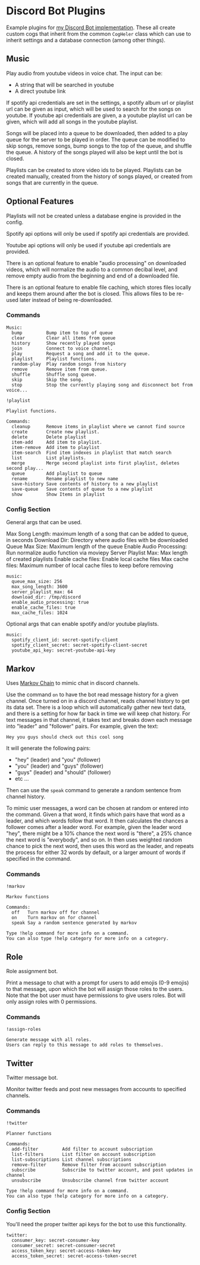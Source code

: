 # Discord Bot Plugins

Example plugins for [my Discord Bot implementation](https://github.com/tnoff/discord-bot). These all create custom cogs that inherit from the common `CogHeler` class which can use to inherit settings and a database connection (among other things).


## Music

Play audio from youtube videos in voice chat. The input can be:
- A string that will be searched in youtube
- A direct youtube link

If spotify api credentials are set in the settings, a spotify album url or playlist url can be given as input, which will be used to search for the songs on youtube.
If youtube api credentials are given, a a youtube playlist url can be given, which will add all songs in the youtube playlist.

Songs will be placed into a queue to be downloaded, then added to a play queue for the server to be played in order. The queue can be modified to skip songs, remove songs, bump songs to the top of the queue, and shuffle the queue. A history of the songs played will also be kept until the bot is closed.

Playlists can be created to store video ids to be played. Playlists can be created manually, created from the history of songs played, or created from songs that are currently in the queue.

## Optional Features

Playlists will not be created unless a database engine is provided in the config.

Spotify api options will only be used if spotify api credentials are provided.

Youtube api options will only be used if youtube api credentials are provided.

There is an optional feature to enable "audio processing" on downloaded videos, which will normalize the audio to a common decibal level, and remove empty audio from the beginning and end of a downloaded file.

There is an optional feature to enable file caching, which stores files locally and keeps them around after the bot is closed. This allows files to be re-used later instead of being re-downloaded.

### Commands

```
Music:
  bump         Bump item to top of queue
  clear        Clear all items from queue
  history      Show recently played songs
  join         Connect to voice channel.
  play         Request a song and add it to the queue.
  playlist     Playlist functions.
  random-play  Play random songs from history
  remove       Remove item from queue.
  shuffle      Shuffle song queue.
  skip         Skip the song.
  stop         Stop the currently playing song and disconnect bot from voice...
```

```
!playlist

Playlist functions.

Commands:
  cleanup      Remove items in playlist where we cannot find source
  create       Create new playlist.
  delete       Delete playlist
  item-add     Add item to playlist.
  item-remove  Add item to playlist
  item-search  Find item indexes in playlist that match search
  list         List playlists.
  merge        Merge second playlist into first playlist, deletes second play...
  queue        Add playlist to queue
  rename       Rename playlist to new name
  save-history Save contents of history to a new playlist
  save-queue   Save contents of queue to a new playlist
  show         Show Items in playlist
```

### Config Section

General args that can be used.

Max Song Length: maximum length of a song that can be added to queue, in seconds
Download Dir: Directory where audio files with be downloaded
Queue Max Size: Maximum length of the queue
Enable Audio Processing: Run normalize audio function via moviepy
Server Playlist Max: Max length of created playlists
Enable cache files: Enable local cache files
Max cache files: Maximum number of local cache files to keep before removing

```
music:
  queue_max_size: 256
  max_song_length: 3600
  server_playlist_max: 64
  download_dir: /tmp/discord
  enable_audio_processing: true
  enable_cache_files: true
  max_cache_files: 1024
```

Optional args that can enable spotify and/or youtube playlists.

```
music:
  spotify_client_id: secret-spotify-client
  spotify_client_secret: secret-spotify-client-secret
  youtube_api_key: secret-youtube-api-key
```

## Markov

Uses [Markov Chain](https://en.wikipedia.org/wiki/Markov_chain) to mimic chat in discord channels.

Use the command `on` to have the bot read message history for a given channel. Once turned on in a discord channel, reads channel history to get its data set. There is a loop which will automatically gather new text data, and there is a setting for how far back in time we will keep chat history. For text messages in that channel, it takes text and breaks down each message into "leader" and "follower" pairs. For example, given the text:

```
Hey you guys should check out this cool song
```

It will generate the following pairs:
- "hey" (leader) and "you" (follower)
- "you" (leader) and "guys" (follower)
- "guys" (leader) and "should" (follower)
- etc ...

Then can use the `speak` command to generate a random sentence from channel history.

To mimic user messages, a word can be chosen at random or entered into the command. Given a that word, it finds which pairs have that word as a leader, and which words follow that word. It then calculates the chances a follower comes after a leader word.
For example, given the leader word "hey", there might be a 10% chance the next word is "there", a 25% chance the next word is "everybody", and so on.
In then uses weighted random chance to pick the next word, then uses this word as the leader, and repeats the process for either 32 words by default, or a larger amount of words if specified in the command.

### Commands

```
!markov 

Markov functions

Commands:
  off   Turn markov off for channel
  on    Turn markov on for channel
  speak Say a random sentence generated by markov

Type !help command for more info on a command.
You can also type !help category for more info on a category.
```

## Role

Role assignment bot.

Print a message to chat with a prompt for users to add emojis (0-9 emojis) to that message, upon which the bot will assign those roles to the users. Note that the bot user must have permissions to give users roles. Bot will only assign roles with 0 permissions.

### Commands

```
!assign-roles 

Generate message with all roles.
Users can reply to this message to add roles to themselves.
```

## Twitter

Twitter message bot.

Monitor twitter feeds and post new messages from accounts to specified channels.

### Commands

```
!twitter 

Planner functions

Commands:
  add-filter         Add filter to account subscription
  list-filters       List filter on account subscription
  list-subscriptions List channel subscriptions
  remove-filter      Remove filter from account subscription
  subscribe          Subscribe to twitter account, and post updates in channel
  unsubscribe        Unsubscribe channel from twitter account

Type !help command for more info on a command.
You can also type !help category for more info on a category.
```

### Config Section

You'll need the proper twitter api keys for the bot to use this functionality.

```
twitter:
  consumer_key: secret-consumer-key
  consumer_secret: secret-consumer-secret
  access_token_key: secret-access-token-key
  access_token_secret: secret-access-token-secret
```